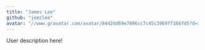 ```yaml
---
title: "James Lee"
github: "jemzlee"
avatar: "//www.gravatar.com/avatar/8442dd69e7896cc7c45c3969ff166fd5?d=identicon"
---
```


User description here!

